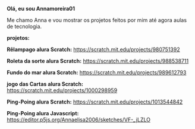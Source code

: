 **Olá, eu sou Annamoreira01**

Me chamo Anna e vou mostrar os projetos feitos por mim até agora aulas de tecnologia.

**projetos:**

**Rêlampago alura Scratch:** https://scratch.mit.edu/projects/980751392

**Roleta da sorte alura Scratch:** https://scratch.mit.edu/projects/988538711

**Fundo do mar alura Scratch:** https://scratch.mit.edu/projects/989612793

**jogo das Cartas alura Scratch:** https://scratch.mit.edu/projects/1000298959

**Ping-Poing alura Scratch:** https://scratch.mit.edu/projects/1013544842

**Ping-Poing alura Javascript:** https://editor.p5js.org/Annaelisa2006/sketches/VF-_jLZLO
